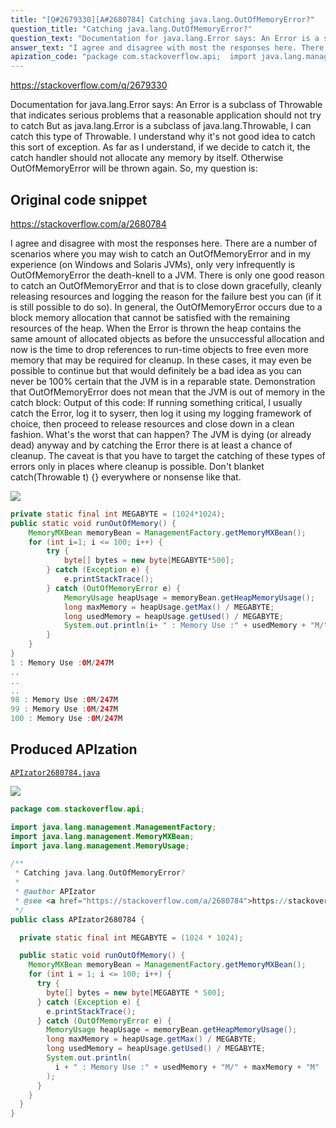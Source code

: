 ```yaml
---
title: "[Q#2679330][A#2680784] Catching java.lang.OutOfMemoryError?"
question_title: "Catching java.lang.OutOfMemoryError?"
question_text: "Documentation for java.lang.Error says: An Error is a subclass of Throwable that indicates serious problems that a reasonable application should not try to catch But as java.lang.Error is a subclass of java.lang.Throwable, I can catch this type of Throwable. I understand why it's not good idea to catch this sort of exception. As far as I understand, if we decide to catch it, the catch handler should not allocate any memory by itself. Otherwise OutOfMemoryError will be thrown again. So, my question is:"
answer_text: "I agree and disagree with most the responses here. There are a number of scenarios where you may wish to catch an OutOfMemoryError and in my experience (on Windows and Solaris JVMs), only very infrequently is OutOfMemoryError the death-knell to a JVM. There is only one good reason to catch an OutOfMemoryError and that is to close down gracefully, cleanly releasing resources and logging the reason for the failure best you can (if it is still possible to do so). In general, the OutOfMemoryError occurs due to a block memory allocation that cannot be satisfied with the remaining resources of the heap. When the Error is thrown the heap contains the same amount of allocated objects as before the unsuccessful allocation and now is the time to drop references to run-time objects to free even more memory that may be required for cleanup. In these cases, it may even be possible to continue but that would definitely be a bad idea as you can never be 100% certain that the JVM is in a reparable state. Demonstration that OutOfMemoryError does not mean that the JVM is out of memory in the catch block: Output of this code: If running something critical, I usually catch the Error, log it to syserr, then log it using my logging framework of choice, then proceed to release resources and close down in a clean fashion. What's the worst that can happen? The JVM is dying (or already dead) anyway and by catching the Error there is at least a chance of cleanup. The caveat is that you have to target the catching of these types of errors only in places where cleanup is possible. Don't blanket catch(Throwable t) {} everywhere or nonsense like that."
apization_code: "package com.stackoverflow.api;  import java.lang.management.ManagementFactory; import java.lang.management.MemoryMXBean; import java.lang.management.MemoryUsage;  /**  * Catching java.lang.OutOfMemoryError?  *  * @author APIzator  * @see <a href=\"https://stackoverflow.com/a/2680784\">https://stackoverflow.com/a/2680784</a>  */ public class APIzator2680784 {    private static final int MEGABYTE = (1024 * 1024);    public static void runOutOfMemory() {     MemoryMXBean memoryBean = ManagementFactory.getMemoryMXBean();     for (int i = 1; i <= 100; i++) {       try {         byte[] bytes = new byte[MEGABYTE * 500];       } catch (Exception e) {         e.printStackTrace();       } catch (OutOfMemoryError e) {         MemoryUsage heapUsage = memoryBean.getHeapMemoryUsage();         long maxMemory = heapUsage.getMax() / MEGABYTE;         long usedMemory = heapUsage.getUsed() / MEGABYTE;         System.out.println(           i + \" : Memory Use :\" + usedMemory + \"M/\" + maxMemory + \"M\"         );       }     }   } }"
---
```


https://stackoverflow.com/q/2679330

Documentation for java.lang.Error says:
An Error is a subclass of Throwable that indicates serious problems that a reasonable application should not try to catch
But as java.lang.Error is a subclass of java.lang.Throwable, I can catch this type of Throwable.
I understand why it&#x27;s not good idea to catch this sort of exception. As far as I understand, if we decide to catch it, the catch handler should not allocate any memory by itself. Otherwise OutOfMemoryError will be thrown again.
So, my question is:



## Original code snippet

https://stackoverflow.com/a/2680784

I agree and disagree with most the responses here.
There are a number of scenarios where you may wish to catch an OutOfMemoryError and in my experience (on Windows and Solaris JVMs), only very infrequently is OutOfMemoryError the death-knell to a JVM.
There is only one good reason to catch an OutOfMemoryError and that is to close down gracefully, cleanly releasing resources and logging the reason for the failure best you can (if it is still possible to do so).
In general, the OutOfMemoryError occurs due to a block memory allocation that cannot be satisfied with the remaining resources of the heap.
When the Error is thrown the heap contains the same amount of allocated objects as before the unsuccessful allocation and now is the time to drop references to run-time objects to free even more memory that may be required for cleanup. In these cases, it may even be possible to continue but that would definitely be a bad idea as you can never be 100% certain that the JVM is in a reparable state.
Demonstration that OutOfMemoryError does not mean that the JVM is out of memory in the catch block:
Output of this code:
If running something critical, I usually catch the Error, log it to syserr, then log it using my logging framework of choice, then proceed to release resources and close down in a clean fashion. What&#x27;s the worst that can happen? The JVM is dying (or already dead) anyway and by catching the Error there is at least a chance of cleanup.
The caveat is that you have to target the catching of these types of errors only in places where cleanup is possible. Don&#x27;t blanket catch(Throwable t) {} everywhere or nonsense like that.

<div class="code-logo"><img src="/stackoverflow.png" /></div>

```java
private static final int MEGABYTE = (1024*1024);
public static void runOutOfMemory() {
    MemoryMXBean memoryBean = ManagementFactory.getMemoryMXBean();
    for (int i=1; i <= 100; i++) {
        try {
            byte[] bytes = new byte[MEGABYTE*500];
        } catch (Exception e) {
            e.printStackTrace();
        } catch (OutOfMemoryError e) {
            MemoryUsage heapUsage = memoryBean.getHeapMemoryUsage();
            long maxMemory = heapUsage.getMax() / MEGABYTE;
            long usedMemory = heapUsage.getUsed() / MEGABYTE;
            System.out.println(i+ " : Memory Use :" + usedMemory + "M/" + maxMemory + "M");
        }
    }
}
1 : Memory Use :0M/247M
..
..
..
98 : Memory Use :0M/247M
99 : Memory Use :0M/247M
100 : Memory Use :0M/247M
```

## Produced APIzation

[`APIzator2680784.java`](https://github.com/blind-papers/apization-temp-data/raw/main/search/APIzator2680784.java)

<div class="code-logo"><img src="/apizator.png" /></div>

```java
package com.stackoverflow.api;

import java.lang.management.ManagementFactory;
import java.lang.management.MemoryMXBean;
import java.lang.management.MemoryUsage;

/**
 * Catching java.lang.OutOfMemoryError?
 *
 * @author APIzator
 * @see <a href="https://stackoverflow.com/a/2680784">https://stackoverflow.com/a/2680784</a>
 */
public class APIzator2680784 {

  private static final int MEGABYTE = (1024 * 1024);

  public static void runOutOfMemory() {
    MemoryMXBean memoryBean = ManagementFactory.getMemoryMXBean();
    for (int i = 1; i <= 100; i++) {
      try {
        byte[] bytes = new byte[MEGABYTE * 500];
      } catch (Exception e) {
        e.printStackTrace();
      } catch (OutOfMemoryError e) {
        MemoryUsage heapUsage = memoryBean.getHeapMemoryUsage();
        long maxMemory = heapUsage.getMax() / MEGABYTE;
        long usedMemory = heapUsage.getUsed() / MEGABYTE;
        System.out.println(
          i + " : Memory Use :" + usedMemory + "M/" + maxMemory + "M"
        );
      }
    }
  }
}

```